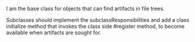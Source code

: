 I am the base class for objects that can find artifacts in file trees.

Subclasses should implement the subclassResponsibilities and add a class initialize method
that invokes the class side #register method, to become available when artifacts are sought for.